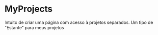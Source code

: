 # MyProjects
Intuito de criar uma página com acesso à projetos separados. Um tipo de "Estante" para meus projetos
